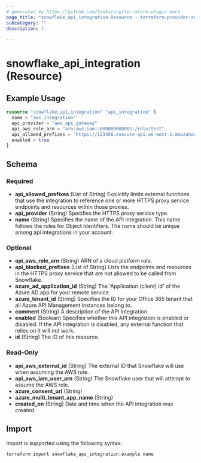 ```yaml
---
# generated by https://github.com/hashicorp/terraform-plugin-docs
page_title: "snowflake_api_integration Resource - terraform-provider-snowflake"
subcategory: ""
description: |-
  
---
```


# snowflake_api_integration (Resource)



## Example Usage

```terraform
resource "snowflake_api_integration" "api_integration" {
  name = "aws_integration"
  api_provider = "aws_api_gateway"
  api_aws_role_arn = "arn:aws:iam::000000000001:/role/test"
  api_allowed_prefixes = "https://123456.execute-api.us-west-2.amazonaws.com/prod/"
  enabled = true
}
```

<!-- schema generated by tfplugindocs -->
## Schema

### Required

- **api_allowed_prefixes** (List of String) Explicitly limits external functions that use the integration to reference one or more HTTPS proxy service endpoints and resources within those proxies.
- **api_provider** (String) Specifies the HTTPS proxy service type.
- **name** (String) Specifies the name of the API integration. This name follows the rules for Object Identifiers. The name should be unique among api integrations in your account.

### Optional

- **api_aws_role_arn** (String) ARN of a cloud platform role.
- **api_blocked_prefixes** (List of String) Lists the endpoints and resources in the HTTPS proxy service that are not allowed to be called from Snowflake.
- **azure_ad_application_id** (String) The 'Application (client) id' of the Azure AD app for your remote service.
- **azure_tenant_id** (String) Specifies the ID for your Office 365 tenant that all Azure API Management instances belong to.
- **comment** (String) A description of the API integration.
- **enabled** (Boolean) Specifies whether this API integration is enabled or disabled. If the API integration is disabled, any external function that relies on it will not work.
- **id** (String) The ID of this resource.

### Read-Only

- **api_aws_external_id** (String) The external ID that Snowflake will use when assuming the AWS role.
- **api_aws_iam_user_arn** (String) The Snowflake user that will attempt to assume the AWS role.
- **azure_consent_url** (String)
- **azure_multi_tenant_app_name** (String)
- **created_on** (String) Date and time when the API integration was created.

## Import

Import is supported using the following syntax:

```shell
terraform import snowflake_api_integration.example name
```
